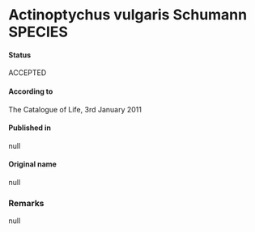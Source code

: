 Actinoptychus vulgaris Schumann SPECIES
=======

#### Status
ACCEPTED

#### According to
The Catalogue of Life, 3rd January 2011

#### Published in
null

#### Original name
null

### Remarks
null